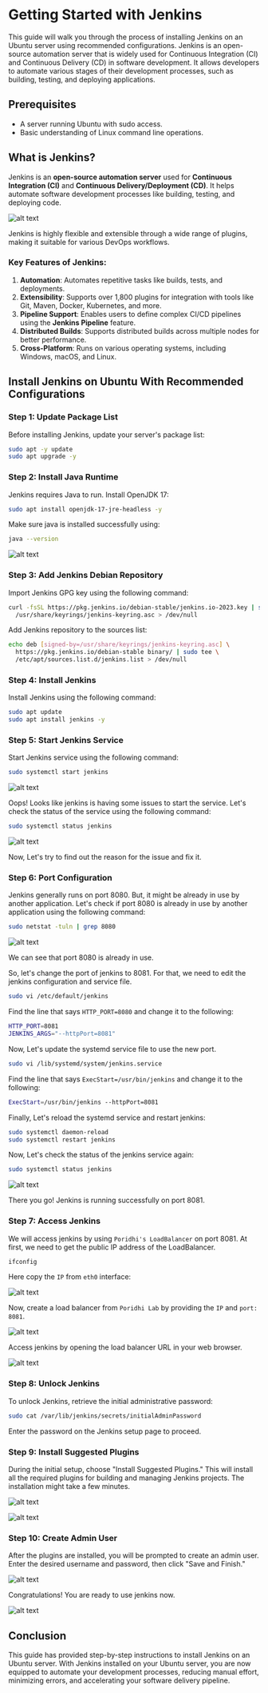 # Getting Started with Jenkins

This guide will walk you through the process of installing Jenkins on an Ubuntu server using recommended configurations. Jenkins is an open-source automation server that is widely used for Continuous Integration (CI) and Continuous Delivery (CD) in software development. It allows developers to automate various stages of their development processes, such as building, testing, and deploying applications.

## Prerequisites

- A server running Ubuntu with sudo access.
- Basic understanding of Linux command line operations.

## What is Jenkins?

Jenkins is an **open-source automation server** used for **Continuous Integration (CI)** and **Continuous Delivery/Deployment (CD)**. It helps automate software development processes like building, testing, and deploying code. 

![alt text](https://raw.githubusercontent.com/poridhiEng/poridhi-labs/46c35f0ce3ef47b1935fddb8b40fba84339bce9f/Poridhi%20Labs/Jenkins%20Labs/Lab%2001/images/Jenkins.drawio.svg)

Jenkins is highly flexible and extensible through a wide range of plugins, making it suitable for various DevOps workflows.

### Key Features of Jenkins:
1. **Automation**: Automates repetitive tasks like builds, tests, and deployments.
2. **Extensibility**: Supports over 1,800 plugins for integration with tools like Git, Maven, Docker, Kubernetes, and more.
3. **Pipeline Support**: Enables users to define complex CI/CD pipelines using the **Jenkins Pipeline** feature.
4. **Distributed Builds**: Supports distributed builds across multiple nodes for better performance.
5. **Cross-Platform**: Runs on various operating systems, including Windows, macOS, and Linux.


## Install Jenkins on Ubuntu With Recommended Configurations

### Step 1: Update Package List

Before installing Jenkins, update your server's package list:

```bash
sudo apt -y update
sudo apt upgrade -y
```

### Step 2: Install Java Runtime

Jenkins requires Java to run. Install OpenJDK 17:

```bash
sudo apt install openjdk-17-jre-headless -y
```

Make sure java is installed successfully using:

```bash
java --version
```

![alt text](https://raw.githubusercontent.com/poridhiEng/poridhi-labs/refs/heads/main/Poridhi%20Labs/Jenkins%20Labs/Lab%2001/images/image.png)

### Step 3: Add Jenkins Debian Repository

Import Jenkins GPG key using the following command:

```bash
curl -fsSL https://pkg.jenkins.io/debian-stable/jenkins.io-2023.key | sudo tee \
  /usr/share/keyrings/jenkins-keyring.asc > /dev/null
```

Add Jenkins repository to the sources list:

```bash
echo deb [signed-by=/usr/share/keyrings/jenkins-keyring.asc] \
  https://pkg.jenkins.io/debian-stable binary/ | sudo tee \
  /etc/apt/sources.list.d/jenkins.list > /dev/null
```

### Step 4: Install Jenkins

Install Jenkins using the following command:

```bash
sudo apt update
sudo apt install jenkins -y
```

### Step 5: Start Jenkins Service

Start Jenkins service using the following command:

```bash
sudo systemctl start jenkins
```

![alt text](https://raw.githubusercontent.com/poridhiEng/poridhi-labs/refs/heads/main/Poridhi%20Labs/Jenkins%20Labs/Lab%2001/images/image-1.png)

Oops! Looks like jenkins is having some issues to start the service. Let's check the status of the service using the following command:

```bash
sudo systemctl status jenkins
```

![alt text](https://raw.githubusercontent.com/poridhiEng/poridhi-labs/refs/heads/main/Poridhi%20Labs/Jenkins%20Labs/Lab%2001/images/image-2.png)

Now, Let's try to find out the reason for the issue and fix it.

### Step 6: Port Configuration

Jenkins generally runs on port 8080. But, it might be already in use by another application. Let's check if port 8080 is already in use by another application using the following command:

```bash
sudo netstat -tuln | grep 8080
```

![alt text](https://raw.githubusercontent.com/poridhiEng/poridhi-labs/refs/heads/main/Poridhi%20Labs/Jenkins%20Labs/Lab%2001/images/image-3.png)

We can see that port 8080 is already in use. 

So, let's change the port of jenkins to 8081. For that, we need to edit the jenkins configuration and service file.

```bash
sudo vi /etc/default/jenkins
```   

Find the line that says `HTTP_PORT=8080` and change it to the following:

```bash
HTTP_PORT=8081
JENKINS_ARGS="--httpPort=8081"
```

Now, Let's update the systemd service file to use the new port.

```bash
sudo vi /lib/systemd/system/jenkins.service
```

Find the line that says `ExecStart=/usr/bin/jenkins` and change it to the following:

```bash
ExecStart=/usr/bin/jenkins --httpPort=8081
```

Finally, Let's reload the systemd service and restart jenkins:

```bash
sudo systemctl daemon-reload
sudo systemctl restart jenkins
```

Now, Let's check the status of the jenkins service again:

```bash
sudo systemctl status jenkins
```

![alt text](https://raw.githubusercontent.com/poridhiEng/poridhi-labs/refs/heads/main/Poridhi%20Labs/Jenkins%20Labs/Lab%2001/images/image-4.png)

There you go! Jenkins is running successfully on port 8081.

### Step 7: Access Jenkins

We will access jenkins by using `Poridhi's LoadBalancer` on port 8081. At first, we need to get the public IP address of the LoadBalancer.
 
```bash 
ifconfig
```

Here copy the `IP` from `eth0` interface:

![alt text](https://raw.githubusercontent.com/poridhiEng/poridhi-labs/refs/heads/main/Poridhi%20Labs/Jenkins%20Labs/Lab%2001/images/image-5.png)

Now, create a load balancer from `Poridhi Lab` by providing the `IP` and `port: 8081`.

![alt text](https://raw.githubusercontent.com/poridhiEng/poridhi-labs/refs/heads/main/Poridhi%20Labs/Jenkins%20Labs/Lab%2001/images/image-6.png)

Access jenkins by opening the load balancer URL in your web browser.

![alt text](https://raw.githubusercontent.com/poridhiEng/poridhi-labs/refs/heads/main/Poridhi%20Labs/Jenkins%20Labs/Lab%2001/images/image-7.png)

### Step 8: Unlock Jenkins

To unlock Jenkins, retrieve the initial administrative password:

```bash
sudo cat /var/lib/jenkins/secrets/initialAdminPassword
```

Enter the password on the Jenkins setup page to proceed.

### Step 9: Install Suggested Plugins

During the initial setup, choose "Install Suggested Plugins." This will install all the required plugins for building and managing Jenkins projects. The installation might take a few minutes.

![alt text](https://raw.githubusercontent.com/poridhiEng/poridhi-labs/refs/heads/main/Poridhi%20Labs/Jenkins%20Labs/Lab%2001/images/image-8.png)

![alt text](https://raw.githubusercontent.com/poridhiEng/poridhi-labs/refs/heads/main/Poridhi%20Labs/Jenkins%20Labs/Lab%2001/images/image-9.png)

### Step 10: Create Admin User

After the plugins are installed, you will be prompted to create an admin user. Enter the desired username and password, then click "Save and Finish."

![alt text](https://raw.githubusercontent.com/poridhiEng/poridhi-labs/refs/heads/main/Poridhi%20Labs/Jenkins%20Labs/Lab%2001/images/image-10.png)

Congratulations! You are ready to use jenkins now.

![alt text](https://raw.githubusercontent.com/poridhiEng/poridhi-labs/refs/heads/main/Poridhi%20Labs/Jenkins%20Labs/Lab%2001/images/image-11.png)

## Conclusion

This guide has provided step-by-step instructions to install Jenkins on an Ubuntu server. With Jenkins installed on your Ubuntu server, you are now equipped to automate your development processes, reducing manual effort, minimizing errors, and accelerating your software delivery pipeline.